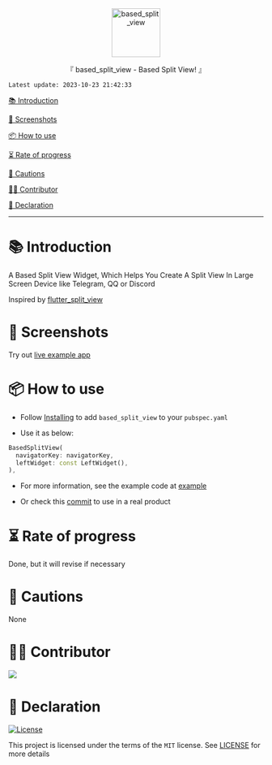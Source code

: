 <div align="center">
  <img id="based_split_view" width="96" alt="based_split_view" src="https://raw.githubusercontent.com/Cierra-Runis/based_widget/master/.github/imgs/based_split_view/icon.svg">
  <p>『 based_split_view - Based Split View! 』</p>
</div>

`Latest update: 2023-10-23 21:42:33`

[📚 Introduction](#-Introduction)

[📸 Screenshots](#-Screenshots)

[📦 How to use](#-How-to-use)

[⏳ Rate of progress](#-Rate-of-progress)

[📌 Cautions](#-Cautions)

[🧑‍💻 Contributor](#-Contributor)

[🔦 Declaration](#-Declaration)

---

# 📚 Introduction

A Based Split View Widget, Which Helps You Create A Split View In Large Screen Device like Telegram, QQ or Discord

Inspired by [flutter_split_view](https://pub.dev/packages/flutter_split_view)

# 📸 Screenshots

Try out [live example app](https://note-of-me.top/based_widget_demo/)

# 📦 How to use

- Follow [Installing](https://pub.dev/packages/based_split_view/install) to add `based_split_view` to your `pubspec.yaml`

- Use it as below:

```dart
BasedSplitView(
  navigatorKey: navigatorKey,
  leftWidget: const LeftWidget(),
),
```

- For more information, see the example code at [example](https://github.com/Cierra-Runis/based_widget/blob/master/example/lib/main.dart)

- Or check this [commit](https://github.com/Cierra-Runis/mercurius/commit/be0202811899307f42e66f148dc31e8400f29352) to use in a real product

# ⏳ Rate of progress

Done, but it will revise if necessary

# 📌 Cautions

None

# 🧑‍💻 Contributor

<a href="https://github.com/Cierra-Runis/based_widget/graphs/contributors">
  <img src="https://contrib.rocks/image?repo=Cierra-Runis/based_widget" />
</a>

# 🔦 Declaration

[![License](https://img.shields.io/github/license/Cierra-Runis/based_widget)](https://github.com/Cierra-Runis/based_widget/blob/master/LICENSE)

This project is licensed under the terms of the `MIT` license. See [LICENSE](https://github.com/Cierra-Runis/based_widget/blob/master/LICENSE) for more details
